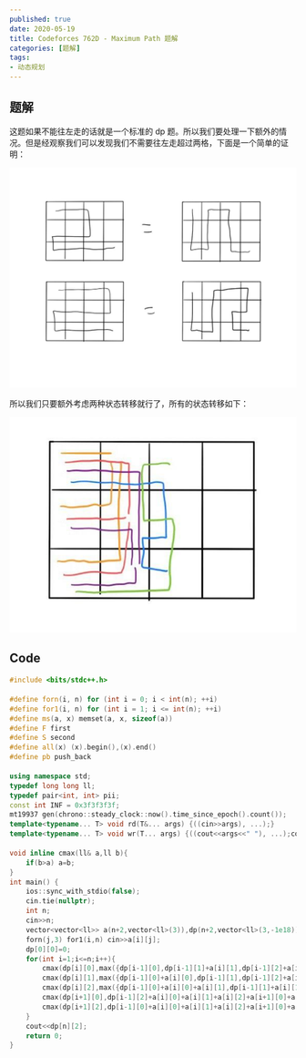 ```yaml
---
published: true
date: 2020-05-19
title: Codeforces 762D - Maximum Path 题解
categories: [题解]
tags:
- 动态规划
---
```



## 题解

这题如果不能往左走的话就是一个标准的 dp 题。所以我们要处理一下额外的情况。但是经观察我们可以发现我们不需要往左走超过两格，下面是一个简单的证明：

![proof](../../../img/CF762D/2024-01-11-10-10-57.jpg)

所以我们只要额外考虑两种状态转移就行了，所有的状态转移如下：

![transition](../../../img/CF762D/2024-01-11-10-11-26.png)

## Code
```cpp
#include <bits/stdc++.h>

#define forn(i, n) for (int i = 0; i < int(n); ++i)
#define for1(i, n) for (int i = 1; i <= int(n); ++i)
#define ms(a, x) memset(a, x, sizeof(a))
#define F first
#define S second
#define all(x) (x).begin(),(x).end()
#define pb push_back

using namespace std;
typedef long long ll;
typedef pair<int, int> pii;
const int INF = 0x3f3f3f3f;
mt19937 gen(chrono::steady_clock::now().time_since_epoch().count());
template<typename... T> void rd(T&... args) {((cin>>args), ...);}
template<typename... T> void wr(T... args) {((cout<<args<<" "), ...);cout<<endl;}

void inline cmax(ll& a,ll b){
    if(b>a) a=b;
}
int main() {
    ios::sync_with_stdio(false);
    cin.tie(nullptr);
    int n;
    cin>>n;
    vector<vector<ll>> a(n+2,vector<ll>(3)),dp(n+2,vector<ll>(3,-1e18));
    forn(j,3) for1(i,n) cin>>a[i][j];
    dp[0][0]=0;
    for(int i=1;i<=n;i++){
        cmax(dp[i][0],max({dp[i-1][0],dp[i-1][1]+a[i][1],dp[i-1][2]+a[i][1]+a[i][2]})+a[i][0]);
        cmax(dp[i][1],max({dp[i-1][0]+a[i][0],dp[i-1][1],dp[i-1][2]+a[i][2]})+a[i][1]);
        cmax(dp[i][2],max({dp[i-1][0]+a[i][0]+a[i][1],dp[i-1][1]+a[i][1],dp[i-1][2]})+a[i][2]);
        cmax(dp[i+1][0],dp[i-1][2]+a[i][0]+a[i][1]+a[i][2]+a[i+1][0]+a[i+1][1]+a[i+1][2]);
        cmax(dp[i+1][2],dp[i-1][0]+a[i][0]+a[i][1]+a[i][2]+a[i+1][0]+a[i+1][1]+a[i+1][2]);
    }
    cout<<dp[n][2];
    return 0;
}
```
